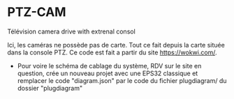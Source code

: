 # PTZ-CAM
Télévision camera drive with extrenal consol

Ici, les caméras ne possède pas de carte. Tout ce fait depuis la carte située dans la console PTZ. 
Ce code est fait a partir du site https://wokwi.com/.
  - Pour voire le schéma de cablage du système, RDV sur le site en question, crée un nouveau projet avec une EPS32 classique et remplacer le code "diagram.json" par le code du fichier plugdiagram/ du dossier "plugdiagram" 

